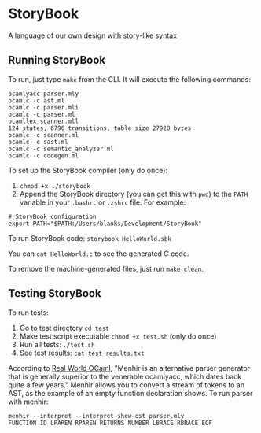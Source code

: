 # StoryBook
A language of our own design with story-like syntax

## Running StoryBook

To run, just type `make` from the CLI. It will execute the following commands:
```
ocamlyacc parser.mly
ocamlc -c ast.ml
ocamlc -c parser.mli
ocamlc -c parser.ml
ocamllex scanner.mll
124 states, 6796 transitions, table size 27928 bytes
ocamlc -c scanner.ml
ocamlc -c sast.ml
ocamlc -c semantic_analyzer.ml
ocamlc -c codegen.ml
```

To set up the StoryBook compiler (only do once):

1. `chmod +x ./storybook`
2. Append the StoryBook directory (you can get this with `pwd`) to the `PATH` variable in your `.bashrc` or `.zshrc` file. For example:
```
# StoryBook configuration
export PATH="$PATH:/Users/blanks/Development/StoryBook"
```

To run StoryBook code: `storybook HelloWorld.sbk`

You can `cat HelloWorld.c` to see the generated C code.

To remove the machine-generated files, just run `make clean`.

## Testing StoryBook

To run tests:

1. Go to test directory `cd test`
2. Make test script executable `chmod +x test.sh` (only do once)
3. Run all tests: `./test.sh`
4. See test results: `cat test_results.txt`

According to [Real World OCaml](https://realworldocaml.org/v1/en/html/parsing-with-ocamllex-and-menhir.html), "Menhir is an alternative parser generator that is generally superior to the venerable ocamlyacc, which dates back quite a few years." Menhir allows you to convert a stream of tokens to an AST, as the example of an empty function declaration shows.
To run parser with menhir:
```
menhir --interpret --interpret-show-cst parser.mly
FUNCTION ID LPAREN RPAREN RETURNS NUMBER LBRACE RBRACE EOF
```
